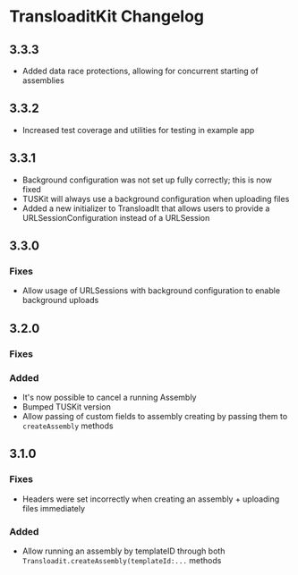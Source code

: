 # TransloaditKit Changelog

## 3.3.3

* Added data race protections, allowing for concurrent starting of assemblies

## 3.3.2
* Increased test coverage and utilities for testing in example app

## 3.3.1
* Background configuration was not set up fully correctly; this is now fixed
* TUSKit will always use a background configuration when uploading files
* Added a new initializer to TransloadIt that allows users to provide a URLSessionConfiguration instead of a URLSession

## 3.3.0

### Fixes
* Allow usage of URLSessions with background configuration to enable background uploads

## 3.2.0

### Fixes

### Added
* It's now possible to cancel a running Assembly 
* Bumped TUSKit version
* Allow passing of custom fields to assembly creating by passing them to `createAssembly` methods

## 3.1.0

### Fixes
* Headers were set incorrectly when creating an assembly + uploading files immediately

### Added
* Allow running an assembly by templateID through both `Transloadit.createAssembly(templateId:...` methods
